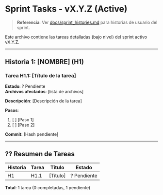 ﻿# Sprint Tasks - vX.Y.Z (Active)

> **Referencia**: Ver [docs/sprint_histories.md](sprint_histories.md) para historias de usuario del sprint.

Este archivo contiene las tareas detalladas (bajo nivel) del sprint activo vX.Y.Z.

---

## Historia 1: [NOMBRE] (H1)

### Tarea H1.1: [Título de la tarea]
**Estado**: ? Pendiente  
**Archivos afectados**: [lista de archivos]

**Descripción**: [Descripción de la tarea]

**Pasos**:
1. [ ] [Paso 1]
2. [ ] [Paso 2]

**Commit**: [Hash pendiente]

---

## ?? Resumen de Tareas

| Historia | Tarea | Título | Estado |
|----------|-------|--------|--------|
| H1 | H1.1 | [Título] | ? Pendiente |

**Total**: 1 tarea (0 completadas, 1 pendiente)
